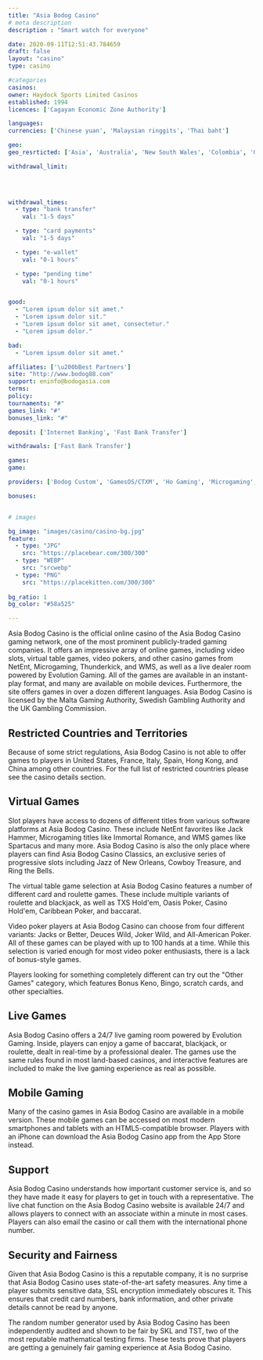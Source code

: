 ```yaml
---
title: "Asia Bodog Casino"
# meta description
description : "Smart watch for everyone"

date: 2020-09-11T12:51:43.784659
draft: false
layout: "casino" 
type: casino

#categories
casinos: 
owner: Haydock Sports Limited Casinos
established: 1994
licences: ['Cagayan Economic Zone Authority']

languages: 
currencies: ['Chinese yuan', 'Malaysian ringgits', 'Thai baht']

geo: 
geo_resrticted: ['Asia', 'Australia', 'New South Wales', 'Colombia', 'Germany', 'Schleswig-Holstein', 'Hong Kong', 'Italy', 'North Korea', 'Philippines', 'Puerto Rico', 'Serbia', 'South Korea', 'Spain', 'Sweden', 'Switzerland', 'Taiwan', 'United Kingdom', 'United States', 'Alabama', 'Alaska', 'American Samoa', 'Arizona', 'Arkansas', 'California', 'Colorado', 'Connecticut', 'Delaware', 'District of Columbia', 'Florida', 'Georgia(US)', 'Guam', 'Hawaii', 'Idaho', 'Illinois', 'Indiana', 'Iowa', 'Kansas', 'Kentucky', 'Louisiana', 'Maine', 'Maryland', 'Massachusetts', 'Michigan', 'Minnesota', 'Mississippi', 'Missouri', 'Montana', 'Nebraska', 'Nevada', 'New Hampshire', 'New Jersey', 'New Mexico', 'New York', 'North Carolina', 'North Dakota', 'Northern Mariana Islands', 'Ohio', 'Oklahoma', 'Oregon', 'Pennsylvania', 'Rhode Island', 'South Carolina', 'South Dakota', 'Tennessee', 'Texas', 'U.S. Virgin Islands', 'Utah', 'Vermont', 'Virginia', 'Washington', 'West Virginia', 'Wisconsin', 'Wyoming']

withdrawal_limit:

  
  

withdrawal_times:
  - type: "bank transfer"
    val: "1-5 days"

  - type: "card payments"
    val: "1-5 days"

  - type: "e-wallet"
    val: "0-1 hours"

  - type: "pending time"
    val: "0-1 hours"


good:
  - "Lorem ipsum dolor sit amet."
  - "Lorem ipsum dolor sit."
  - "Lorem ipsum dolor sit amet, consectetur."
  - "Lorem ipsum dolor."

bad:
  - "Lorem ipsum dolor sit amet."

affiliates: ['\u200bBest Partners']
site: "http://www.bodog88.com"
support: eninfo@bodogasia.com
terms:
policy:
tournaments: "#"
games_link: "#"
bonuses_link: "#"

deposit: ['Internet Banking', 'Fast Bank Transfer']

withdrawals: ['Fast Bank Transfer']

games: 
game:

providers: ['Bodog Custom', 'GamesOS/CTXM', 'Ho Gaming', 'Microgaming', 'RTG']

bonuses:


# images

bg_image: "images/casino/casino-bg.jpg"  
feature:
  - type: "JPG" 
    src: "https://placebear.com/300/300"
  - type: "WEBP"
    src: "srcwebp"
  - type: "PNG"
    src: "https://placekitten.com/300/300"  
 
bg_ratio: 1 
bg_color: "#58a525"  

---
```


Asia Bodog Casino is the official online casino of the Asia Bodog Casino gaming network, one of the most prominent publicly-traded gaming companies. It offers an impressive array of online games, including video slots, virtual table games, video pokers, and other casino games from NetEnt, Microgaming, Thunderkick, and WMS, as well as a live dealer room powered by Evolution Gaming. All of the games are available in an instant-play format, and many are available on mobile devices. Furthermore, the site offers games in over a dozen different languages. Asia Bodog Casino is licensed by the Malta Gaming Authority, Swedish Gambling Authority and the UK Gambling Commission.

## Restricted Countries and Territories
Because of some strict regulations, Asia Bodog Casino is not able to offer games to players in United States, France, Italy, Spain, Hong Kong, and China among other countries. For the full list of restricted countries please see the casino details section.

## Virtual Games
Slot players have access to dozens of different titles from various software platforms at Asia Bodog Casino. These include NetEnt favorites like Jack Hammer, Microgaming titles like Immortal Romance, and WMS games like Spartacus and many more. Asia Bodog Casino is also the only place where players can find Asia Bodog Casino Classics, an exclusive series of progressive slots including Jazz of New Orleans, Cowboy Treasure, and Ring the Bells.

The virtual table game selection at Asia Bodog Casino features a number of different card and roulette games. These include multiple variants of roulette and blackjack, as well as TXS Hold'em, Oasis Poker, Casino Hold'em, Caribbean Poker, and baccarat.

Video poker players at Asia Bodog Casino can choose from four different variants: Jacks or Better, Deuces Wild, Joker Wild, and All-American Poker. All of these games can be played with up to 100 hands at a time. While this selection is varied enough for most video poker enthusiasts, there is a lack of bonus-style games.

Players looking for something completely different can try out the "Other Games" category, which features Bonus Keno, Bingo, scratch cards, and other specialties.

## Live Games
Asia Bodog Casino offers a 24/7 live gaming room powered by Evolution Gaming. Inside, players can enjoy a game of baccarat, blackjack, or roulette, dealt in real-time by a professional dealer. The games use the same rules found in most land-based casinos, and interactive features are included to make the live gaming experience as real as possible.

## Mobile Gaming
Many of the casino games in Asia Bodog Casino are available in a mobile version. These mobile games can be accessed on most modern smartphones and tablets with an HTML5-compatible browser. Players with an iPhone can download the Asia Bodog Casino app from the App Store instead.

## Support
Asia Bodog Casino understands how important customer service is, and so they have made it easy for players to get in touch with a representative. The live chat function on the Asia Bodog Casino website is available 24/7 and allows players to connect with an associate within a minute in most cases. Players can also email the casino or call them with the international phone number.

## Security and Fairness
Given that Asia Bodog Casino is this a reputable company, it is no surprise that Asia Bodog Casino uses state-of-the-art safety measures. Any time a player submits sensitive data, SSL encryption immediately obscures it. This ensures that credit card numbers, bank information, and other private details cannot be read by anyone.

The random number generator used by Asia Bodog Casino has been independently audited and shown to be fair by SKL and TST, two of the most reputable mathematical testing firms. These tests prove that players are getting a genuinely fair gaming experience at Asia Bodog Casino.